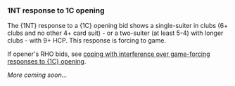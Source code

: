 ### <a name="1NT_response_to_1C_opening"> 1NT response to 1C opening

The {1NT} response to a {1C} opening bid shows a single-suiter in clubs (6+ clubs and no other 4+ card suit) - or a two-suiter (at least 5-4) with longer clubs - with 9+ HCP. This response is forcing to game.

If opener's RHO bids, see [coping with interference over game-forcing responses to {1C} opening](#-coping-with-interference-over-game-forcing-responses-to-1c-opening).

_More coming soon..._
